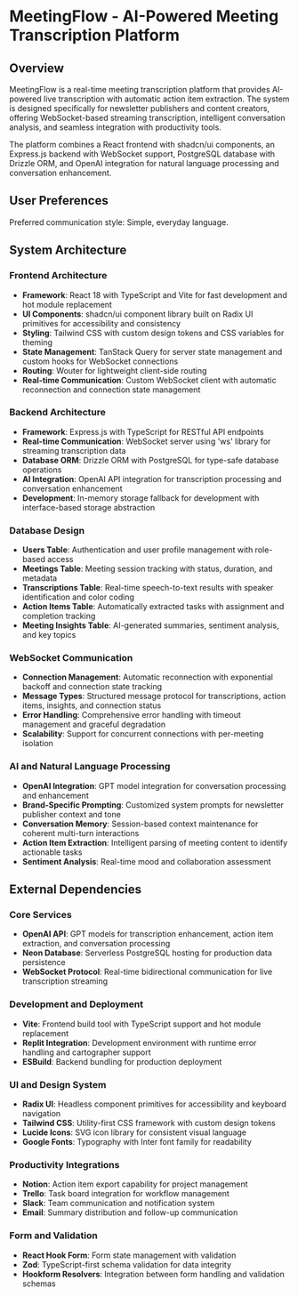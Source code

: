 # MeetingFlow - AI-Powered Meeting Transcription Platform

## Overview

MeetingFlow is a real-time meeting transcription platform that provides AI-powered live transcription with automatic action item extraction. The system is designed specifically for newsletter publishers and content creators, offering WebSocket-based streaming transcription, intelligent conversation analysis, and seamless integration with productivity tools.

The platform combines a React frontend with shadcn/ui components, an Express.js backend with WebSocket support, PostgreSQL database with Drizzle ORM, and OpenAI integration for natural language processing and conversation enhancement.

## User Preferences

Preferred communication style: Simple, everyday language.

## System Architecture

### Frontend Architecture
- **Framework**: React 18 with TypeScript and Vite for fast development and hot module replacement
- **UI Components**: shadcn/ui component library built on Radix UI primitives for accessibility and consistency
- **Styling**: Tailwind CSS with custom design tokens and CSS variables for theming
- **State Management**: TanStack Query for server state management and custom hooks for WebSocket connections
- **Routing**: Wouter for lightweight client-side routing
- **Real-time Communication**: Custom WebSocket client with automatic reconnection and connection state management

### Backend Architecture
- **Framework**: Express.js with TypeScript for RESTful API endpoints
- **Real-time Communication**: WebSocket server using 'ws' library for streaming transcription data
- **Database ORM**: Drizzle ORM with PostgreSQL for type-safe database operations
- **AI Integration**: OpenAI API integration for transcription processing and conversation enhancement
- **Development**: In-memory storage fallback for development with interface-based storage abstraction

### Database Design
- **Users Table**: Authentication and user profile management with role-based access
- **Meetings Table**: Meeting session tracking with status, duration, and metadata
- **Transcriptions Table**: Real-time speech-to-text results with speaker identification and color coding
- **Action Items Table**: Automatically extracted tasks with assignment and completion tracking
- **Meeting Insights Table**: AI-generated summaries, sentiment analysis, and key topics

### WebSocket Communication
- **Connection Management**: Automatic reconnection with exponential backoff and connection state tracking
- **Message Types**: Structured message protocol for transcriptions, action items, insights, and connection status
- **Error Handling**: Comprehensive error handling with timeout management and graceful degradation
- **Scalability**: Support for concurrent connections with per-meeting isolation

### AI and Natural Language Processing
- **OpenAI Integration**: GPT model integration for conversation processing and enhancement
- **Brand-Specific Prompting**: Customized system prompts for newsletter publisher context and tone
- **Conversation Memory**: Session-based context maintenance for coherent multi-turn interactions
- **Action Item Extraction**: Intelligent parsing of meeting content to identify actionable tasks
- **Sentiment Analysis**: Real-time mood and collaboration assessment

## External Dependencies

### Core Services
- **OpenAI API**: GPT models for transcription enhancement, action item extraction, and conversation processing
- **Neon Database**: Serverless PostgreSQL hosting for production data persistence
- **WebSocket Protocol**: Real-time bidirectional communication for live transcription streaming

### Development and Deployment
- **Vite**: Frontend build tool with TypeScript support and hot module replacement
- **Replit Integration**: Development environment with runtime error handling and cartographer support
- **ESBuild**: Backend bundling for production deployment

### UI and Design System
- **Radix UI**: Headless component primitives for accessibility and keyboard navigation
- **Tailwind CSS**: Utility-first CSS framework with custom design tokens
- **Lucide Icons**: SVG icon library for consistent visual language
- **Google Fonts**: Typography with Inter font family for readability

### Productivity Integrations
- **Notion**: Action item export capability for project management
- **Trello**: Task board integration for workflow management
- **Slack**: Team communication and notification system
- **Email**: Summary distribution and follow-up communication

### Form and Validation
- **React Hook Form**: Form state management with validation
- **Zod**: TypeScript-first schema validation for data integrity
- **Hookform Resolvers**: Integration between form handling and validation schemas